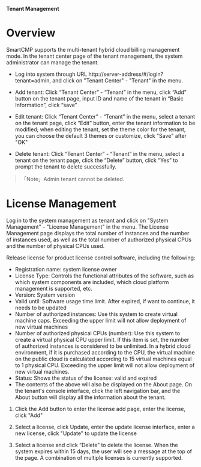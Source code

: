 
**Tenant Management**

# Overview


SmartCMP supports the multi-tenant hybrid cloud billing management mode. In the tenant center page of the tenant management, the system administrator can manage the tenant.

+ Log into system through URL http://server-address/#/login?tenant=admin, and click on "Tenant Center" - "Tenant" in the menu.

- Add tenant: Click “Tenant Center” - “Tenant” in the menu, click “Add” button on the tenant page, input ID and name of the tenant in “Basic Information”, click “save”

- Edit tenant: Click “Tenant Center” - “Tenant” in the menu, select a tenant on the tenant page, click “Edit” button, enter the tenant information to be modified; when editing the tenant, set the theme color for the tenant, you can choose the default 3 themes or customize, click "Save" after "OK"

- Delete tenant: Click “Tenant Center” - “Tenant” in the menu, select a tenant on the tenant page, click the “Delete” button, click “Yes” to prompt the tenant to delete successfully.

>「Note」Admin tenant cannot be deleted.

# License Management


Log in to the system management as tenant and click on "System Management" - "License Management" in the menu. The License Management page displays the total number of instances and the number of instances used, as well as the total number of authorized physical CPUs and the number of physical CPUs used.

 Release license for product license control software, including the following:

  + Registration name: system license owner
  + License Type: Controls the functional attributes of the software, such as which system components are included, which cloud platform management is supported, etc.
  + Version: System version
  + Valid until: Software usage time limit. After expired, if want to continue, it needs to be updated
  + Number of authorized instances: Use this system to create virtual machine caps. Exceeding the upper limit will not allow deployment of new virtual machines
  + Number of authorized physical CPUs (number): Use this system to create a virtual physical CPU upper limit. If this item is set, the number of authorized instances is considered to be unlimited. In a hybrid cloud environment, if it is purchased according to the CPU, the virtual machine on the public cloud is calculated according to 15 virtual machines equal to 1 physical CPU. Exceeding the upper limit will not allow deployment of new virtual machines.
  + Status: Shows the status of the license: valid and expired
  + The contents of the above will also be displayed on the About page. On the tenant's console interface, click the left navigation bar, and the About button will display all the information about the tenant.

1. Click the Add button to enter the license add page, enter the license, click "Add"

2. Select a license, click Update, enter the update license interface, enter a new license, click "Update" to update the license

3. Select a license and click “Delete” to delete the license. When the system expires within 15 days, the user will see a message at the top of the page.
   A combination of multiple licenses is currently supported.

